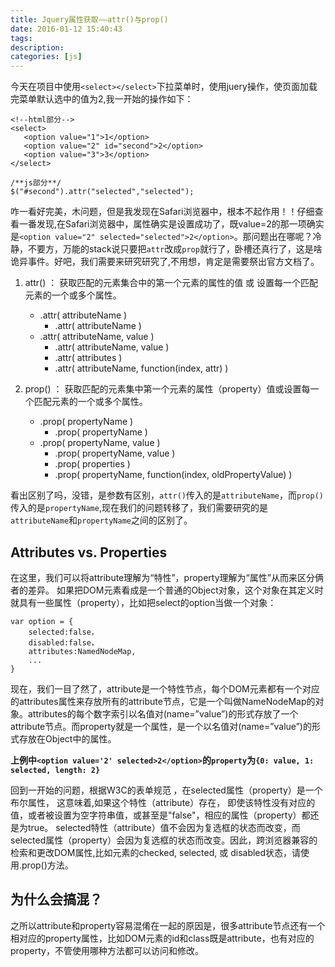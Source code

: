 ```yaml
---
title: Jquery属性获取——attr()与prop()
date: 2016-01-12 15:40:43
tags:
description:
categories: [js]
---
```


今天在项目中使用`<select></select>`下拉菜单时，使用juery操作，使页面加载完菜单默认选中的值为2,我一开始的操作如下：

	<!--html部分-->
    <select>
       <option value="1">1</option>
       <option value="2" id="second">2</option>
       <option value="3">3</option>
    </select>

	/**js部分**/
	$("#second").attr("selected","selected");

咋一看好完美，木问题，但是我发现在Safari浏览器中，根本不起作用！！仔细查看一番发现,在Safari浏览器中，属性确实是设置成功了，既value=2的那一项确实是`<option value="2" selected="selected">2</option>`。那问题出在哪呢？冷静，不要方，万能的stack说只要把`attr`改成`prop`就行了，卧槽还真行了，这是啥诡异事件。好吧，我们需要来研究研究了,不用想，肯定是需要祭出官方文档了。

1. attr() ： 获取匹配的元素集合中的第一个元素的属性的值  或 设置每一个匹配元素的一个或多个属性。
	- .attr( attributeName )
		- .attr( attributeName )
	- .attr( attributeName, value )
		- .attr( attributeName, value )
		- .attr( attributes )
		- .attr( attributeName, function(index, attr) )

1. prop() ： 获取匹配的元素集中第一个元素的属性（property）值或设置每一个匹配元素的一个或多个属性。
	- .prop( propertyName )
		- .prop( propertyName )
	- .prop( propertyName, value )
		- .prop( propertyName, value )
		- .prop( properties )
		- .prop( propertyName, function(index, oldPropertyValue) )

看出区别了吗，没错，是参数有区别，`attr()`传入的是`attributeName`，而`prop()`传入的是`propertyName`,现在我们的问题转移了，我们需要研究的是`attributeName`和`propertyName`之间的区别了。


## Attributes vs. Properties ##
在这里，我们可以将attribute理解为“特性”，property理解为“属性”从而来区分俩者的差异。
如果把DOM元素看成是一个普通的Object对象，这个对象在其定义时就具有一些属性（property），比如把select的option当做一个对象：

    var option = {
		selected:false，
		disabled:false，
		attributes:NamedNodeMap,
		...
	}


现在，我们一目了然了，attribute是一个特性节点，每个DOM元素都有一个对应的attributes属性来存放所有的attribute节点，它是一个叫做NameNodeMap的对象。attributes的每个数字索引以名值对(name=”value”)的形式存放了一个attribute节点。而property就是一个属性，是一个以名值对(name=”value”)的形式存放在Object中的属性。

**上例中`<option value='2' selected>2</option>`的`property`为`{0: value, 1: selected, length: 2}`**


回到一开始的问题，根据W3C的表单规范 ，在selected属性（property）是一个布尔属性， 这意味着,如果这个特性（attribute）存在， 即使该特性没有对应的值，或者被设置为空字符串值，或甚至是"false"，相应的属性（property）都还是为true。 selected特性（attribute）值不会因为复选框的状态而改变，而selected属性（property）会因为复选框的状态而改变。因此，跨浏览器兼容的检索和更改DOM属性,比如元素的checked, selected, 或 disabled状态，请使用.prop()方法。


## 为什么会搞混？ ##
之所以attribute和property容易混倄在一起的原因是，很多attribute节点还有一个相对应的property属性，比如DOM元素的id和class既是attribute，也有对应的property，不管使用哪种方法都可以访问和修改。
